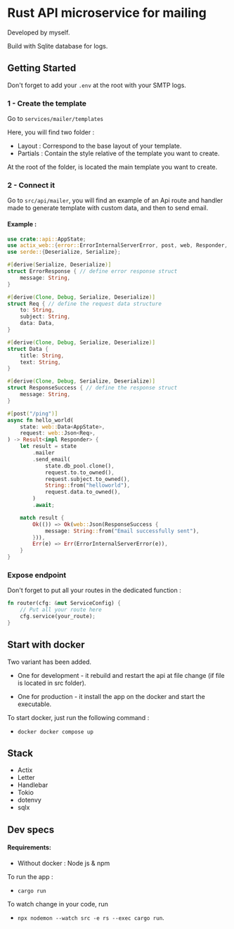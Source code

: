 # Rust API microservice for mailing

Developed by myself.

Build with Sqlite database for logs.
## Getting Started

Don't forget to add your ```.env``` at the root with your SMTP logs.

### 1 - Create the template

Go to ```services/mailer/templates```

Here, you will find two folder : 

- Layout : Correspond to the base layout of your template.
- Partials : Contain the style relative of the template you want to create.

At the root of the folder, is located the main template you want to create. 

### 2 - Connect it

Go to ```src/api/mailer```, you will find an example of an Api route and handler made to generate template with custom data, and then to send email.

#### Example :

````rust
use crate::api::AppState;
use actix_web::{error::ErrorInternalServerError, post, web, Responder, Result};
use serde::{Deserialize, Serialize};

#[derive(Serialize, Deserialize)]
struct ErrorResponse { // define error response struct
    message: String, 
}

#[derive(Clone, Debug, Serialize, Deserialize)]
struct Req { // define the request data structure
    to: String,
    subject: String,
    data: Data,
}

#[derive(Clone, Debug, Serialize, Deserialize)]
struct Data {
    title: String,
    text: String,
}

#[derive(Clone, Debug, Serialize, Deserialize)]
struct ResponseSuccess { // define the response struct
    message: String,
}

#[post("/ping")]
async fn hello_world(
    state: web::Data<AppState>,
    request: web::Json<Req>,
) -> Result<impl Responder> {
    let result = state
        .mailer
        .send_email(
            state.db_pool.clone(),
            request.to.to_owned(),
            request.subject.to_owned(),
            String::from("helloworld"),
            request.data.to_owned(),
        )
        .await;

    match result {
        Ok(()) => Ok(web::Json(ResponseSuccess {
            message: String::from("Email successfully sent"),
        })),
        Err(e) => Err(ErrorInternalServerError(e)),
    }
}
````
### Expose endpoint

Don't forget to put all your routes in the dedicated function :

```rust
fn router(cfg: &mut ServiceConfig) {
    // Put all your route here
    cfg.service(your_route);
}
```

## Start with docker

Two variant has been added.

- One for development - it rebuild and restart the api at file change (if file is located in src folder).

- One for production - it install the app on the docker and start the executable.

To start docker, just run the following command :
- ```docker docker compose up```

## Stack

- Actix
- Letter
- Handlebar
- Tokio
- dotenvy
- sqlx

## Dev specs

#### Requirements:

- Without docker : Node js & npm

To run the app : 
- ```cargo run```

To watch change in your code, run 
- ```npx nodemon --watch src -e rs --exec cargo run```.
